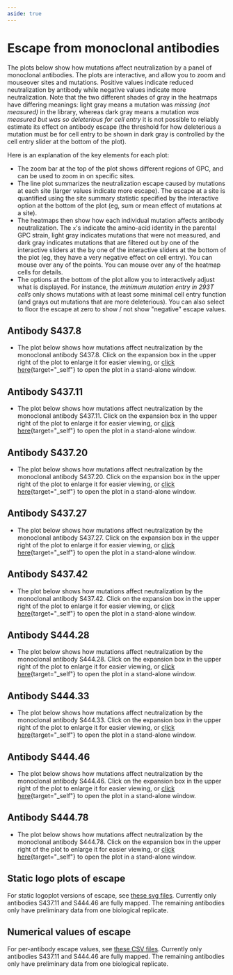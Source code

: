 ```yaml
---
aside: true
---
```


# Escape from monoclonal antibodies

The plots below show how mutations affect neutralization by a panel of monoclonal antibodies. The plots are interactive, and allow you to zoom and mouseover sites and mutations. Positive values indicate reduced neutralization by antibody while negative values indicate more neutralization. Note that the two different shades of gray in the heatmaps have differing meanings: light gray means a mutation was *missing (not measured)* in the library, whereas dark gray means a mutation *was measured but was so deleterious for cell entry* it is not possible to reliably estimate its effect on antibody escape (the threshold for how deleterious a mutation must be for cell entry to be shown in dark gray is controlled by the cell entry slider at the bottom of the plot).

Here is an explanation of the key elements for each plot:
 - The zoom bar at the top of the plot shows different regions of GPC, and can be used to zoom in on specific sites.
 - The line plot summarizes the neutralization escape caused by mutations at each site (larger values indicate more escape). The escape at a site is quantified using the site summary statistic specified by the interactive option at the bottom of the plot (eg, sum or mean effect of mutations at a site).
 - The heatmaps then show how each individual mutation affects antibody neutralization. The `x`'s indicate the amino-acid identity in the parental GPC strain, light gray indicates mutations that were not measured, and dark gray indicates mutations that are filtered out by one of the interactive sliders at the by one of the interactive sliders at the bottom of the plot (eg, they have a very negative effect on cell entry). You can mouse over any of the points. You can mouse over any of the heatmap cells for details.
 - The options at the bottom of the plot allow you to interactively adjust what is displayed. For instance, 
   the *minimum mutation entry in 293T cells* only shows mutations with at least some minimal cell entry
   function (and grays out mutations that are more deleterious). You can also select to floor the escape at zero to show / not show "negative" escape values. 


## Antibody S437.8
- The plot below shows how mutations affect neutralization by the monoclonal antibody S437.8. Click on the expansion box in the upper right of the plot to enlarge it for easier viewing, or [click here](/htmls/S4378_mut_effect.html){target="_self"} to open the plot in a stand-alone window.

<Figure caption="Interactive plot showing effects of mutations on antibody S437.8 escape">
    <Altair :showShadow="true" :spec-url="'htmls/S4378_mut_effect.html'"></Altair>
</Figure>

## Antibody S437.11
- The plot below shows how mutations affect neutralization by the monoclonal antibody S437.11. Click on the expansion box in the upper right of the plot to enlarge it for easier viewing, or [click here](/htmls/S43711_mut_effect.html){target="_self"} to open the plot in a stand-alone window.

<Figure caption="Interactive plot showing effects of mutations on antibody S437.11 escape">
    <Altair :showShadow="true" :spec-url="'htmls/S43711_mut_effect.html'"></Altair>
</Figure>

## Antibody S437.20
- The plot below shows how mutations affect neutralization by the monoclonal antibody S437.20. Click on the expansion box in the upper right of the plot to enlarge it for easier viewing, or [click here](/htmls/S43720_mut_effect.html){target="_self"} to open the plot in a stand-alone window.

<Figure caption="Interactive plot showing effects of mutations on antibody S437.20 escape">
    <Altair :showShadow="true" :spec-url="'htmls/S43720_mut_effect.html'"></Altair>
</Figure>

## Antibody S437.27
- The plot below shows how mutations affect neutralization by the monoclonal antibody S437.27. Click on the expansion box in the upper right of the plot to enlarge it for easier viewing, or [click here](/htmls/S43727_mut_effect.html){target="_self"} to open the plot in a stand-alone window.

<Figure caption="Interactive plot showing effects of mutations on antibody S437.27 escape">
    <Altair :showShadow="true" :spec-url="'htmls/S43727_mut_effect.html'"></Altair>
</Figure>

## Antibody S437.42
- The plot below shows how mutations affect neutralization by the monoclonal antibody S437.42. Click on the expansion box in the upper right of the plot to enlarge it for easier viewing, or [click here](/htmls/S43742_mut_effect.html){target="_self"} to open the plot in a stand-alone window.

<Figure caption="Interactive plot showing effects of mutations on antibody S437.42 escape">
    <Altair :showShadow="true" :spec-url="'htmls/S43742_mut_effect.html'"></Altair>
</Figure>

## Antibody S444.28
- The plot below shows how mutations affect neutralization by the monoclonal antibody S444.28. Click on the expansion box in the upper right of the plot to enlarge it for easier viewing, or [click here](/htmls/S44428_mut_effect.html){target="_self"} to open the plot in a stand-alone window.

<Figure caption="Interactive plot showing effects of mutations on antibody S444.28 escape">
    <Altair :showShadow="true" :spec-url="'htmls/S44428_mut_effect.html'"></Altair>
</Figure>

## Antibody S444.33
- The plot below shows how mutations affect neutralization by the monoclonal antibody S444.33. Click on the expansion box in the upper right of the plot to enlarge it for easier viewing, or [click here](/htmls/S44433_mut_effect.html){target="_self"} to open the plot in a stand-alone window.

<Figure caption="Interactive plot showing effects of mutations on antibody S444.33 escape">
    <Altair :showShadow="true" :spec-url="'htmls/S44433_mut_effect.html'"></Altair>
</Figure>

## Antibody S444.46
- The plot below shows how mutations affect neutralization by the monoclonal antibody S444.46. Click on the expansion box in the upper right of the plot to enlarge it for easier viewing, or [click here](/htmls/S44446_mut_effect.html){target="_self"} to open the plot in a stand-alone window.

<Figure caption="Interactive plot showing effects of mutations on antibody S444.46 escape">
    <Altair :showShadow="true" :spec-url="'htmls/S44446_mut_effect.html'"></Altair>
</Figure>

## Antibody S444.78
- The plot below shows how mutations affect neutralization by the monoclonal antibody S444.78. Click on the expansion box in the upper right of the plot to enlarge it for easier viewing, or [click here](/htmls/S44478_mut_effect.html){target="_self"} to open the plot in a stand-alone window.

<Figure caption="Interactive plot showing effects of mutations on antibody S444.78 escape">
    <Altair :showShadow="true" :spec-url="'htmls/S44478_mut_effect.html'"></Altair>
</Figure>

## Static logo plots of escape

For static logoplot versions of escape, see [these svg files](https://github.com/dms-vep/LASV_Josiah_GP_DMS_Scripps_mABs/tree/main/results/escape_plots). Currently only antibodies S437.11 and S444.46 are fully mapped. The remaining antibodies only have preliminary data from one biological replicate.

## Numerical values of escape

For per-antibody escape values, see [these CSV files](https://github.com/dms-vep/LASV_Josiah_GP_DMS_Scripps_mABs/tree/main/results/filtered_CSVs). Currently only antibodies S437.11 and S444.46 are fully mapped. The remaining antibodies only have preliminary data from one biological replicate.